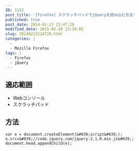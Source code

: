 ```yaml
---
ID: 1152
post_title: '[Firefox] スクラッチパッドでjQueryを読み込む方法'
published: true
post_date: 2014-02-23 22:47:28
modified_date: 2015-02-28 23:39:05
slug: 20140223224728.html
categories: |
  -
  - Mozilla Firefox
tags: |
  - Firefox
  - jQuery
---
```

<!--more-->
## 適応範囲
* Webコンソール
* スクラッチパッド

## 方法
```language-javascript
var e = document.createElement(&#039;script&#039;);
e.src=&#039;//code.jquery.com/jquery-2.1.0.min.js&#039;;
document.head.appendChild(e);
```